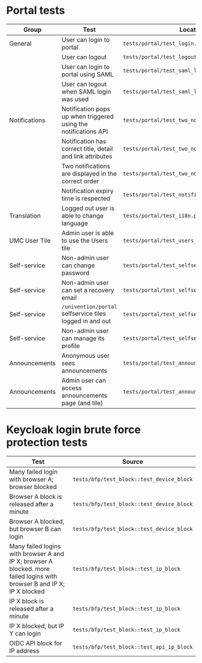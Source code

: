 # Portal tests


| Group         | Test                                                            | Location                                          |
|---------------|-----------------------------------------------------------------|---------------------------------------------------|
| General       | User can login to portal                                        | `tests/portal/test_login.py`                      |
|               | User can logout                                                 | `tests/portal/test_logout.py`                     |
|               | User can login to portal using SAML                             | `tests/portal/test_saml_login.py`                 |
|               | User can logout when SAML login was used                        | `tests/portal/test_saml_logout.py`                |
| Notifications | Notification pops up when triggered using the notifications API | `tests/portal/test_two_notification.py`           |
|               | Notification has correct title, detail and link attributes      | `tests/portal/test_two_notifications.py`          |
|               | Two notifications are displayed in the correct order            | `tests/portal/test_two_notifications.py`          |
|               | Notification expiry time is respected                           | `tests/portal/test_notification_expiry_time.py`   |
| Translation   | Logged out user is able to change language                      | `tests/portal/test_i18n.py`                       |
| UMC User Tile | Admin user is able to use the Users tile                        | `tests/portal/test_users_page.py`                 |
| Self-service  | Non-admin user can change password                              | `tests/portal/test_selfservice`                   |
| Self-service  | Non-admin user can set a recovery email                         | `tests/portal/test_selfservice`                   |
| Self-service  | `/univention/portal` selfservice tiles logged in and out        | `tests/portal/test_selfservice`                   |
| Self-service  | Non-admin user can manage its profile                           | `tests/portal/test_selfservice`                   |
| Announcements | Anonymous user sees announcements                               | `tests/portal/test_announcements`                 |
| Announcements | Admin user can access announcements page (and tile)             | `tests/portal/test_announcements`                 |


# Keycloak login brute force protection tests

| Test                                                                                                                    | Source                                      |
|-------------------------------------------------------------------------------------------------------------------------|---------------------------------------------|
| Many failed login with browser A; browser blocked                                                                       | `tests/bfp/test_block::test_device_block`   |
| Browser A block is released after a minute                                                                              | `tests/bfp/test_block::test_device_block`   |
| Browser A blocked, but browser B can login                                                                              | `tests/bfp/test_block::test_device_block`   |
| Many failed logins with browser A and IP X; browser A blocked. more failed logins with browser B and IP X; IP X blocked | `tests/bfp/test_block::test_ip_block`       |
| IP X block is released after a minute                                                                                   | `tests/bfp/test_block::test_ip_block`       |
| IP X blocked, but IP Y can login                                                                                        | `tests/bfp/test_block::test_ip_block`       |
| OIDC API block for IP address                                                                                           | `tests/bfp/test_block::test_api_ip_block`   |
